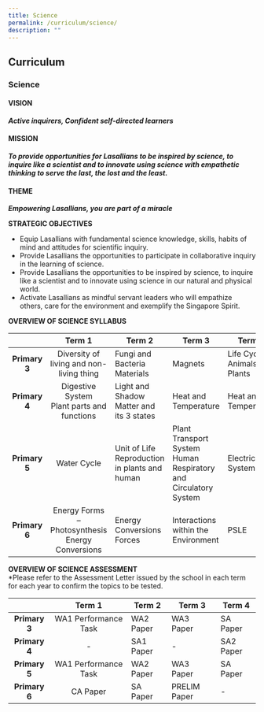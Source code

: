 ```yaml
---
title: Science
permalink: /curriculum/science/
description: ""
---
```

## Curriculum

### Science

#### VISION
**_Active inquirers, Confident self-directed learners_**

#### MISSION
**_To provide opportunities for Lasallians to be inspired by science, to inquire like a scientist and to innovate using science with empathetic thinking to serve the last, the lost and the least._**

#### THEME
**_Empowering Lasallians, you are part of a miracle_**

**STRATEGIC OBJECTIVES**<br>
*   Equip Lasallians with fundamental science knowledge, skills, habits of mind and attitudes for scientific inquiry.
*   Provide Lasallians the opportunities to participate in collaborative inquiry in the learning of science.
*   Provide Lasallians the opportunities to be inspired by science, to inquire like a scientist and to innovate using science in our natural and physical world.
*   Activate Lasallians as mindful servant leaders who will empathize others, care for the environment and exemplify the Singapore Spirit.

**OVERVIEW OF SCIENCE SYLLABUS**<br>

|  | **Term 1** | **Term 2** | **Term 3** | **Term 4** |
|:---:|:---:|---|---|---|
| **Primary 3** | Diversity of living and non-living thing | Fungi and Bacteria<br>Materials | Magnets | Life Cycle of Animals and Plants |
| **Primary 4** | Digestive System<br>Plant parts and functions | Light and Shadow<br>Matter and its 3 states | Heat and Temperature | Heat and Temperature |
| **Primary 5** | Water Cycle | Unit of Life<br>Reproduction in plants and human | Plant Transport System<br>Human Respiratory and Circulatory System |  Electrical System |
| **Primary 6** | Energy Forms – Photosynthesis Energy Conversions | Energy Conversions Forces | Interactions within the Environment | PSLE |

**OVERVIEW OF SCIENCE ASSESSMENT**<br>
*Please refer to the Assessment Letter issued by the school in each term for each year to confirm the topics to be tested.

|  | **Term 1** | **Term 2** | **Term 3** | **Term 4** |
|:---:|:---:|---|---|---|
| **Primary 3** | WA1 Performance Task | WA2 Paper | WA3 Paper | SA Paper |
| **Primary 4** | - | SA1 Paper | - | SA2 Paper |
| **Primary 5** | WA1 Performance Task | WA2 Paper | WA3 Paper | SA Paper |
| **Primary 6** | CA Paper | SA Paper | PRELIM Paper | - |